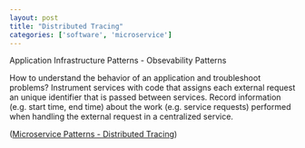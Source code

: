 ```yaml
---
layout: post
title: "Distributed Tracing"
categories: ['software', 'microservice']
---
```


Application Infrastructure Patterns - Obsevability Patterns

How to understand the behavior of an application and troubleshoot problems?
Instrument services with code that assigns each external request an unique
identifier that is passed between services. Record information (e.g. start time,
end time) about the work (e.g. service requests) performed when handling the
external request in a centralized service.

([Microservice Patterns - Distributed Tracing](http://microservices.io/patterns/observability/distributed-tracing.html))
